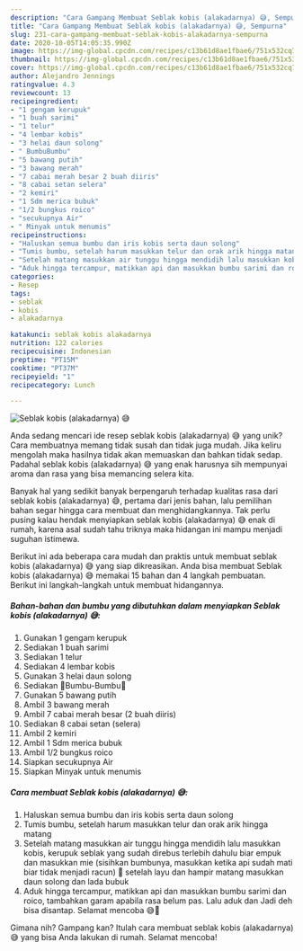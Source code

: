```yaml
---
description: "Cara Gampang Membuat Seblak kobis (alakadarnya) 😅, Sempurna"
title: "Cara Gampang Membuat Seblak kobis (alakadarnya) 😅, Sempurna"
slug: 231-cara-gampang-membuat-seblak-kobis-alakadarnya-sempurna
date: 2020-10-05T14:05:35.990Z
image: https://img-global.cpcdn.com/recipes/c13b61d8ae1fbae6/751x532cq70/seblak-kobis-alakadarnya-😅-foto-resep-utama.jpg
thumbnail: https://img-global.cpcdn.com/recipes/c13b61d8ae1fbae6/751x532cq70/seblak-kobis-alakadarnya-😅-foto-resep-utama.jpg
cover: https://img-global.cpcdn.com/recipes/c13b61d8ae1fbae6/751x532cq70/seblak-kobis-alakadarnya-😅-foto-resep-utama.jpg
author: Alejandro Jennings
ratingvalue: 4.3
reviewcount: 13
recipeingredient:
- "1 gengam kerupuk"
- "1 buah sarimi"
- "1 telur"
- "4 lembar kobis"
- "3 helai daun solong"
- " BumbuBumbu"
- "5 bawang putih"
- "3 bawang merah"
- "7 cabai merah besar 2 buah diiris"
- "8 cabai setan selera"
- "2 kemiri"
- "1 Sdm merica bubuk"
- "1/2 bungkus roico"
- "secukupnya Air"
- " Minyak untuk menumis"
recipeinstructions:
- "Haluskan semua bumbu dan iris kobis serta daun solong"
- "Tumis bumbu, setelah harum masukkan telur dan orak arik hingga matang"
- "Setelah matang masukkan air tunggu hingga mendidih lalu masukkan kobis, kerupuk seblak yang sudah direbus terlebih dahulu biar empuk dan masukkan mie (sisihkan bumbunya, masukkan ketika api sudah mati biar tidak menjadi racun) 🤗 setelah layu dan hampir matang masukkan daun solong dan lada bubuk"
- "Aduk hingga tercampur, matikkan api dan masukkan bumbu sarimi dan roico, tambahkan garam apabila rasa belum pas. Lalu aduk dan Jadi deh bisa disantap. Selamat mencoba 😅🤗"
categories:
- Resep
tags:
- seblak
- kobis
- alakadarnya

katakunci: seblak kobis alakadarnya 
nutrition: 122 calories
recipecuisine: Indonesian
preptime: "PT15M"
cooktime: "PT37M"
recipeyield: "1"
recipecategory: Lunch

---
```



![Seblak kobis (alakadarnya) 😅](https://img-global.cpcdn.com/recipes/c13b61d8ae1fbae6/751x532cq70/seblak-kobis-alakadarnya-😅-foto-resep-utama.jpg)

Anda sedang mencari ide resep seblak kobis (alakadarnya) 😅 yang unik? Cara membuatnya memang tidak susah dan tidak juga mudah. Jika keliru mengolah maka hasilnya tidak akan memuaskan dan bahkan tidak sedap. Padahal seblak kobis (alakadarnya) 😅 yang enak harusnya sih mempunyai aroma dan rasa yang bisa memancing selera kita.



Banyak hal yang sedikit banyak berpengaruh terhadap kualitas rasa dari seblak kobis (alakadarnya) 😅, pertama dari jenis bahan, lalu pemilihan bahan segar hingga cara membuat dan menghidangkannya. Tak perlu pusing kalau hendak menyiapkan seblak kobis (alakadarnya) 😅 enak di rumah, karena asal sudah tahu triknya maka hidangan ini mampu menjadi suguhan istimewa.


Berikut ini ada beberapa cara mudah dan praktis untuk membuat seblak kobis (alakadarnya) 😅 yang siap dikreasikan. Anda bisa membuat Seblak kobis (alakadarnya) 😅 memakai 15 bahan dan 4 langkah pembuatan. Berikut ini langkah-langkah untuk membuat hidangannya.

<!--inarticleads1-->

##### Bahan-bahan dan bumbu yang dibutuhkan dalam menyiapkan Seblak kobis (alakadarnya) 😅:

1. Gunakan 1 gengam kerupuk
1. Sediakan 1 buah sarimi
1. Sediakan 1 telur
1. Sediakan 4 lembar kobis
1. Gunakan 3 helai daun solong
1. Sediakan  🌺Bumbu-Bumbu🌺
1. Gunakan 5 bawang putih
1. Ambil 3 bawang merah
1. Ambil 7 cabai merah besar (2 buah diiris)
1. Sediakan 8 cabai setan (selera)
1. Ambil 2 kemiri
1. Ambil 1 Sdm merica bubuk
1. Ambil 1/2 bungkus roico
1. Siapkan secukupnya Air
1. Siapkan  Minyak untuk menumis




<!--inarticleads2-->

##### Cara membuat Seblak kobis (alakadarnya) 😅:

1. Haluskan semua bumbu dan iris kobis serta daun solong
1. Tumis bumbu, setelah harum masukkan telur dan orak arik hingga matang
1. Setelah matang masukkan air tunggu hingga mendidih lalu masukkan kobis, kerupuk seblak yang sudah direbus terlebih dahulu biar empuk dan masukkan mie (sisihkan bumbunya, masukkan ketika api sudah mati biar tidak menjadi racun) 🤗 setelah layu dan hampir matang masukkan daun solong dan lada bubuk
1. Aduk hingga tercampur, matikkan api dan masukkan bumbu sarimi dan roico, tambahkan garam apabila rasa belum pas. Lalu aduk dan Jadi deh bisa disantap. Selamat mencoba 😅🤗




Gimana nih? Gampang kan? Itulah cara membuat seblak kobis (alakadarnya) 😅 yang bisa Anda lakukan di rumah. Selamat mencoba!

